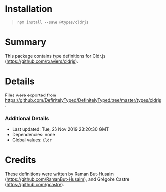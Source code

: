 # Installation
> `npm install --save @types/cldrjs`

# Summary
This package contains type definitions for Cldr.js (https://github.com/rxaviers/cldrjs).

# Details
Files were exported from https://github.com/DefinitelyTyped/DefinitelyTyped/tree/master/types/cldrjs.

### Additional Details
 * Last updated: Tue, 26 Nov 2019 23:20:30 GMT
 * Dependencies: none
 * Global values: `Cldr`

# Credits
These definitions were written by Raman But-Husaim (https://github.com/RamanBut-Husaim), and Grégoire Castre (https://github.com/gcastre).
